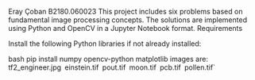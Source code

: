 Eray Çoban
B2180.060023
This project includes six problems based on fundamental image processing concepts. The solutions are implemented using Python and OpenCV in a Jupyter Notebook format.
Requirements

Install the following Python libraries if not already installed:

bash
pip install numpy opencv-python matplotlib
images are:
 tf2_engineer.jpg`
  `einstein.tif`
   `pout.tif`
    `moon.tif`
    `pcb.tif`
    `pollen.tif`
